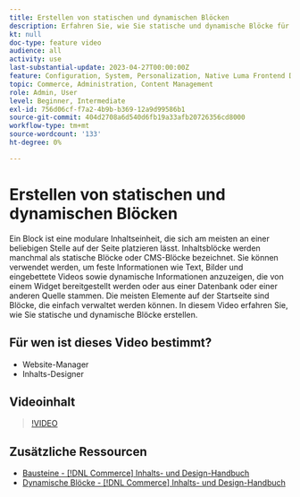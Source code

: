 ```yaml
---
title: Erstellen von statischen und dynamischen Blöcken
description: Erfahren Sie, wie Sie statische und dynamische Blöcke für Ihre Store-Seiten erstellen.
kt: null
doc-type: feature video
audience: all
activity: use
last-substantial-update: 2023-04-27T00:00:00Z
feature: Configuration, System, Personalization, Native Luma Frontend Development, Page Content
topic: Commerce, Administration, Content Management
role: Admin, User
level: Beginner, Intermediate
exl-id: 756d06cf-f7a2-4b9b-b369-12a9d99586b1
source-git-commit: 404d2708a6d540d6fb19a33afb20726356cd8000
workflow-type: tm+mt
source-wordcount: '133'
ht-degree: 0%

---
```


# Erstellen von statischen und dynamischen Blöcken

Ein Block ist eine modulare Inhaltseinheit, die sich am meisten an einer beliebigen Stelle auf der Seite platzieren lässt. Inhaltsblöcke werden manchmal als statische Blöcke oder CMS-Blöcke bezeichnet. Sie können verwendet werden, um feste Informationen wie Text, Bilder und eingebettete Videos sowie dynamische Informationen anzuzeigen, die von einem Widget bereitgestellt werden oder aus einer Datenbank oder einer anderen Quelle stammen. Die meisten Elemente auf der Startseite sind Blöcke, die einfach verwaltet werden können. In diesem Video erfahren Sie, wie Sie statische und dynamische Blöcke erstellen.

## Für wen ist dieses Video bestimmt?

- Website-Manager
- Inhalts-Designer

## Videoinhalt

>[!VIDEO](https://video.tv.adobe.com/v/343783?quality=12&learn=on)

## Zusätzliche Ressourcen

- [Bausteine - [!DNL Commerce] Inhalts- und Design-Handbuch](https://experienceleague.adobe.com/docs/commerce-admin/content-design/elements/blocks/blocks.html)
- [Dynamische Blöcke - [!DNL Commerce] Inhalts- und Design-Handbuch](https://experienceleague.adobe.com/docs/commerce-admin/content-design/elements/dynamic-blocks/dynamic-blocks.html)
